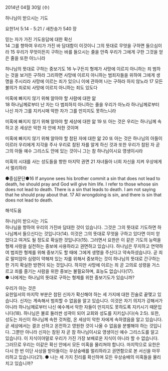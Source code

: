 2014년 04월 30일 (수)

하나님이 받으시는 기도



요한1서 5:14 - 5:21 / 새찬송가 540 장


믿는 자가 가진 기도응답에 대한 확신  
14 그를 향하여 우리가 가진 바 담대함이 이것이니 그의 뜻대로 무엇을 구하면 들으심이라  15 우리가 무엇이든지 구하는 바를 들으시는 줄을 안즉 우리가 그에게 구한 그것을 얻은 줄을 또한 아느니라

하나님의 뜻대로 구하는 중보기도 
16 누구든지 형제가 사망에 이르지 아니하는 죄 범하는 것을 보거든 구하라 그리하면 사망에 이르지 아니하는 범죄자들을 위하여 그에게 생명을 주시리라 사망에 이르는 죄가 있으니 이에 관하여 나는 구하라 하지 않노라 17 모든 불의가 죄로되 사망에 이르지 아니하는 죄도 있도다

미혹에 빠지지 않기 위해 알아야 할 사람에 대한 앎  
18 하나님께로부터 난 자는 다 범죄하지 아니하는 줄을 우리가 아노라 하나님께로부터 나신 자가 그를 지키시매 악한 자가 그를 만지지도 못하느니라 

미혹에 빠지지 않기 위해 알아야 할 세상에 대한 앎 
19 또 아는 것은 우리는 하나님께 속하고 온 세상은 악한 자 안에 처한 것이며 

미혹에 빠지지 않기 위해 알아야 할 참된 자에 대한 앎
20 또 아는 것은 하나님의 아들이 이르러 우리에게 지각을 주사 우리로 참된 자를 알게 하신 것과 또한 우리가 참된 자 곧 그의 아들 예수 그리스도 안에 있는 것이니 그는 참 하나님이시요 영생이시라 

미혹의 시대를 사는 성도들을 향한 마지막 권면 
21 자녀들아 너희 자신을 지켜 우상에게서 멀리하라


●중심문단●16 If anyone sees his brother commit a sin that does not lead to death, he should pray and God will give him life. I refer to those whose sin does not lead to death. There is a sin that leads to death. I am not saying that he should pray about that. 17 All wrongdoing is sin, and there is sin that does not lead to death.

해석도움





하나님이 받으시는 기도  
하나님을 향하여 우리의 가진바 담대한 것이 있습니다. 그것은 그의 뜻대로 기도하면 하나님께서 들으신다는 것입니다(14). 이것은 그의 뜻대로 무엇을 구하고 있다면 이미 얻었다고 여겨도 될 정도로 확실한 것입니다(15). 그러면서 요한은 이 같은 기도의 능력을 형제 사랑을 실천하는 중보에 사용하라고 권면하고 있습니다. 하나님은 무지하고 연약하여 범죄한 형제를 위해 중보기도 할 때에 그에게 생명을 주신다고 약속하셨습니다. 곧 죄로 말미암아 심령이 약해져 있는 자를 위해서 중보하는 것이 하나님의 뜻대로 간구하는 한 가지 확실한 방편이 되는 것입니다. 하지만 사망에 이르는 죄 곧 고의로 성령을 거스르고 죄를 즐기는 사람을 위한 중보는 불필요하며, 효능도 없습니다(17).  
● 나에게는 하나님의 뜻대로 구하는 형제를 위한 중보기도가 있습니까?

우리가 아는 것은  
요한일서의 마지막 부분은 참된 신자가 확신해야 하는 세 가지에 대한 진술로 끝맺고 있습니다. 신자는 계속해서 범죄할 수 없음을 알고 있습니다. 이것은 자기 의지가 강해서가 아니라 하나님께로부터 나신 예수께서 악한 자들이 만지지도 못하도록 지키시기 때문입니다(18). 하나님은 불로 둘러싼 성곽이 되어 교회와 성도를 지키십니다(슥 2:5). 또한, 성도는 자신이 하나님께 속한 것처럼, 온 세상이 악한 자에게 속하였음을 알고 있습니다. 곧 세상에서는 결코 선하고 온전하고 영원한 것이 나올 수 없음을 분별해야 하는 것입니다. 그뿐만 아니라 신자는 참된 자 곧 참 하나님이시요 영생이신 예수 그리스도를 알고 있습니다. 이 지식이야말로 우리가 가진 가장 보배로운 지식이 아니라 할 수 없습니다. 그러므로 우리는 이같은 확신 안에서 모든 미혹을 물리쳐야 합니다. 마지막으로 요한은 다시 한 번 이단 사상을 받아들이는 우상숭배를 멀리하라고 권면함으로 본 서신을 마무리하고 있습니다(21). 
● 나는 세 가지 진리를 확신하며 모든 우상숭배의 미혹들을 물리치고 있습니까?